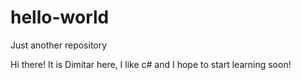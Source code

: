 # hello-world
Just another repository

Hi there!
It is Dimitar here, I like c# and I hope to start learning soon!
